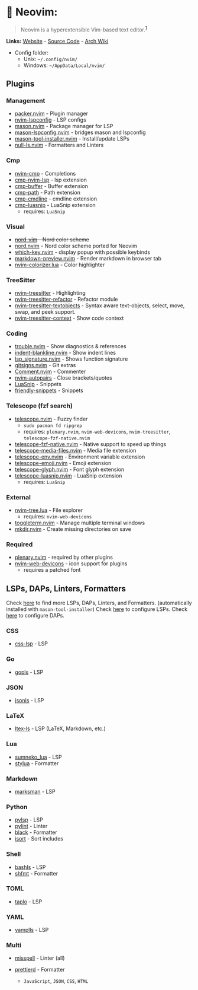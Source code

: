 # 📝 Neovim:

> Neovim is a hyperextensible Vim-based text editor.<sup>[1][desc]</sup>

**Links:** [Website][site] - [Source Code][code] - [Arch Wiki][arch]

- Config folder:
  - Unix: `~/.config/nvim/`
  - Windows: `~/AppData/Local/nvim/`

## Plugins

### Management

- [packer.nvim][packer] - Plugin manager
- [nvim-lspconfig][lspconfig] - LSP configs
- [mason.nvim][mason] - Package manager for LSP
- [mason-lspconfig.nvim][mason-lspconfig] - bridges mason and lspconfig
- [mason-tool-installer.nvim][mason-tool-installer] - Install/update LSPs
- [null-ls.nvim][null-ls] - Formatters and Linters
<!-- - [nvim-dap][dap] - DAPs -->

### Cmp

- [nvim-cmp][cmp] - Completions
- [cmp-nvim-lsp][cmp-nvim-lsp] - lsp extension
- [cmp-buffer][cmp-buffer] - Buffer extension
- [cmp-path][cmp-path] - Path extension
- [cmp-cmdline][cmp-cmdline] - cmdline extension
- [cmp-luasnip][cmp-luasnip] - LuaSnip extension
  - requires: `LuaSnip`

### Visual

- ~~[nord-vim][nord-vim] - Nord color scheme~~
- [nord.nvim][nord-nvim] - Nord color scheme ported for Neovim
- [which-key.nvim][which-key] - display popup with possible keybinds
- [markdown-preview.nvim][markdown-preview] - Render markdown in browser tab
- [nvim-colorizer.lua][colorizer] - Color highlighter

### TreeSitter

- [nvim-treesitter][treesitter] - Highlighting
- [nvim-treesitter-refactor][treesitter-refactor] - Refactor module
- [nvim-treesitter-textobjects][treesitter-textobjects] - Syntax aware text-objects, select, move, swap, and peek support.
- [nvim-treesitter-context][treesitter-context] - Show code context

### Coding

- [trouble.nvim][trouble] - Show diagnostics & references
- [indent-blankline.nvim][indent] - Show indent lines
- [lsp_signature.nvim][lsp-signature] - Shows function signature
- [gitsigns.nvim][gitsigns] - Git extras
- [Comment.nvim][comment] - Commenter
- [nvim-autopairs][autopairs] - Close brackets/quotes
- [LuaSnip][luasnip] - Snippets
- [friendly-snippets][friendly-snippets] - Snippets

### Telescope (fzf search)

- [telescope.nvim][telescope] - Fuzzy finder
  - `sudo pacman fd ripgrep`
  - requires: `plenary.nvim`, `nvim-web-devicons`, `nvim-treesitter`, `telescope-fzf-native.nvim`
- [telescope-fzf-native.nvim][telescope-fzf] - Native support to speed up things
- [telescope-media-files.nvim][telescope-media-files] - Media file extension
- [telescope-env.nvim][telescope-env] - Environment variable extension
- [telescope-emoji.nvim][telescope-emoji] - Emoji extension
- [telescope-glyph.nvim][telescope-glyph] - Font glyph extension
- [telescope-luasnip.nvim][telescope-luasnip] - LuaSnip extension
  - requires: `LuaSnip`

### External

- [nvim-tree.lua][tree] - File explorer
  - requires: `nvim-web-devicons`
- [toggleterm.nvim][toggleterm] - Manage multiple terminal windows
- [mkdir.nvim][mkdir] - Create missing directories on save

### Required

- [plenary.nvim][plenary] - required by other plugins
- [nvim-web-devicons][devicons] - icon support for plugins
  - requires a patched font

## LSPs, DAPs, Linters, Formatters

Check [here][mason-packages] to find more LSPs, DAPs, Linters, and Formatters. (automatically installed with `mason-tool-installer`)
Check [here][lsp-packages] to configure LSPs.
Check [here][dap-packages] to configure DAPs.

### CSS

- [css-lsp][css-lsp] - LSP

### Go

- [gopls][gopls] - LSP

### JSON

- [jsonls][jsonls] - LSP

### LaTeX

- [ltex-ls][ltex] - LSP (LaTeX, Markdown, etc.)

### Lua

- [sumneko_lua][sumneko_lua] - LSP
- [stylua][stylua] - Formatter

### Markdown

- [marksman][marksman] - LSP

### Python

- [pylsp][pylsp] - LSP
- [pylint][pylint] - Linter
- [black][black] - Formatter
- [isort][isort] - Sort includes
<!-- - [debugpy][debugpy] - DAP -->

<!-- ### R -->
<!---->
<!-- - [r-languageserver][r-languageserver] - LSP -->
<!--   [r-languageserver]: https://github.com/REditorSupport/languageserver -->
<!---->

### Shell

- [bashls][bashls] - LSP
- [shfmt][shfmt] - Formatter

### TOML

- [taplo][taplo] - LSP

### YAML

- [yamplls][yamlls] - LSP

### Multi

- [misspell][misspell] - Linter (all)

- [prettierd][prettierd] - Formatter
  - `JavaScript`, `JSON`, `CSS`, `HTML`

<!-- General -->

[site]: https://neovim.io/
[desc]: https://neovim.io/
[code]: https://github.com/neovim/neovim
[arch]: https://wiki.archlinux.org/title/Neovim

<!-- Plugins -->

[packer]: https://github.com/wbthomason/packer.nvim
[lspconfig]: https://github.com/neovim/nvim-lspconfig
[mason]: https://github.com/williamboman/mason.nvim
[mason-lspconfig]: https://github.com/williamboman/mason-lspconfig.nvim
[mason-tool-installer]: https://github.com/WhoIsSethDaniel/mason-tool-installer.nvim
[null-ls]: https://github.com/jose-elias-alvarez/null-ls.nvim
[dap]: https://github.com/mfussenegger/nvim-dap
[cmp]: https://github.com/hrsh7th/nvim-cmp
[cmp-nvim-lsp]: https://github.com/hrsh7th/cmp-nvim-lsp
[cmp-buffer]: https://github.com/hrsh7th/cmp-buffer
[cmp-path]: https://github.com/hrsh7th/cmp-path
[cmp-cmdline]: https://github.com/hrsh7th/cmp-cmdline
[cmp-luasnip]: https://github.com/saadparwaiz1/cmp_luasnip
[nord-vim]: https://github.com/arcticicestudio/nord-vim
[nord-nvim]: https://github.com/shaunsingh/nord.nvim
[which-key]: https://github.com/folke/which-key.nvim
[markdown-preview]: https://github.com/iamcco/markdown-preview.nvim
[colorizer]: https://github.com/NvChad/nvim-colorizer.lua
[treesitter]: https://github.com/nvim-treesitter/nvim-treesitter
[treesitter-refactor]: https://github.com/nvim-treesitter/nvim-treesitter-refactor
[treesitter-textobjects]: https://github.com/nvim-treesitter/nvim-treesitter-textobjects
[treesitter-context]: https://github.com/nvim-treesitter/nvim-treesitter-context
[trouble]: https://github.com/folke/trouble.nvim
[indent]: https://github.com/lukas-reineke/indent-blankline.nvim
[lsp-signature]: https://github.com/ray-x/lsp_signature.nvim
[gitsigns]: https://github.com/lewis6991/gitsigns.nvim
[comment]: https://github.com/numToStr/Comment.nvim
[autopairs]: https://github.com/windwp/nvim-autopairs
[luasnip]: https://github.com/L3MON4D3/LuaSnip
[friendly-snippets]: https://github.com/rafamadriz/friendly-snippets
[telescope]: https://github.com/nvim-telescope/telescope.nvim
[telescope-fzf]: https://github.com/nvim-telescope/telescope-fzf-native.nvim
[telescope-media-files]: https://github.com/nvim-telescope/telescope-media-files.nvim
[telescope-env]: https://github.com/LinArcX/telescope-env.nvim
[telescope-emoji]: https://github.com/xiyaowong/telescope-emoji.nvim
[telescope-glyph]: https://github.com/ghassan0/telescope-glyph.nvim
[telescope-luasnip]: https://github.com/benfowler/telescope-luasnip.nvim
[tree]: https://github.com/kyazdani42/nvim-tree.lua
[toggleterm]: https://github.com/akinsho/toggleterm.nvim
[mkdir]: https://github.com/jghauser/mkdir.nvim
[plenary]: https://github.com/nvim-lua/plenary.nvim
[devicons]: https://github.com/kyazdani42/nvim-web-devicons

<!-- LSPs, DAPs, Linters, Formatters -->

[mason-packages]: https://github.com/williamboman/mason.nvim/blob/main/PACKAGES.md
[lsp-packages]: https://github.com/neovim/nvim-lspconfig/blob/master/doc/server_configurations.md
[dap-packages]: https://github.com/mfussenegger/nvim-dap/wiki/Debug-Adapter-installation
[css-lsp]: https://github.com/microsoft/vscode-css-languageservice
[gopls]: https://pkg.go.dev/golang.org/x/tools/gopls
[jsonls]: https://github.com/hrsh7th/vscode-langservers-extracted
[ltex]: https://github.com/valentjn/ltex-ls
[marksman]: https://github.com/artempyanykh/marksman
[sumneko_lua]: https://github.com/sumneko/lua-language-server
[stylua]: https://github.com/JohnnyMorganz/StyLua
[pylsp]: https://github.com/python-lsp/python-lsp-server
[debugpy]: https://github.com/microsoft/debugpy
[pylint]: https://github.com/PyCQA/pylint
[black]: https://github.com/psf/black
[isort]: https://github.com/PyCQA/isort
[bashls]: https://github.com/bash-lsp/bash-language-server
[shfmt]: https://github.com/mvdan/sh
[taplo]: https://github.com/tamasfe/taplo
[yamlls]: https://github.com/redhat-developer/yaml-language-server
[misspell]: https://github.com/client9/misspell
[prettierd]: https://github.com/fsouza/prettierd
